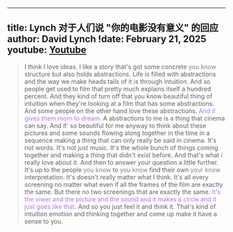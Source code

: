 
---
title: Lynch 对于人们说 "你的电影没有意义" 的回应 
author: David Lynch
!date: February 21, 2025
youtube: [Youtube](https://www.youtube.com/watch?v=YtlrDGRCAb8)
---

<style>
hint {
  color: gray;  
}
light {
  color: rgb(178, 113, 236);
}
</style>

> I think I love ideas. I like a story that's got some concrete <hint>you know</hint> structure but also holds abstractions. Life is filled with abstractions and the way we make heads tails of it is through intuition. And so people get used to film that pretty much explains itself a hundred percent. And they kind of turn off that you know beautiful thing of intuition when they're looking at a film that has some abstractions. And some people on the other hand love these abstractions. <light>And it gives them room to dream.</light> A abstractions to me is a thing that cinema can say. And it' so beautiful for me anyway to think about these pictures and some sounds flowing along together in the time in a sequence making a thing that can only really be said in cinema. It's not words. It's not just music. It's the whole bunch of things coming together and making a thing that didn't exist before. And that's what i really love about it. And then to answer your question a little further. It's up to the people <hint>you know</hint> to <hint>you know</hint> find their own <hint>your know</hint> interpretation. It's doesn't really matter what I think. It's all every screening no matter what even if all the frames of the film are exactly the same. But there no two screenings that are exactly the same. <light>It's the viwer and the picture and the sound and it makes a circle and it just goes like that.</light> And so you just feel it and think it. That's kind of intuition emotion and thinking together and come up make it have a sense to you. 
